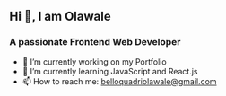 ## Hi 👋, I am Olawale

### A passionate Frontend Web Developer


- 🔭 I’m currently working on my Portfolio
- 🌱 I’m currently learning JavaScript and React.js
- 📫 How to reach me: belloquadriolawale@gmail.com

<!--
**bezbrain/bezbrain** is a ✨ _special_ ✨ repository because its `README.md` (this file) appears on your GitHub profile.

Here are some ideas to get you started:

- 🔭 I’m currently working on my Portfolio
- 🌱 I’m currently learning React.js
- 👯 I’m looking to collaborate on ...
- 🤔 I’m looking for help with ...
- 💬 Ask me about ...
- 📫 How to reach me: ...
- 😄 Pronouns: ...
- ⚡ Fun fact: ...
-->
